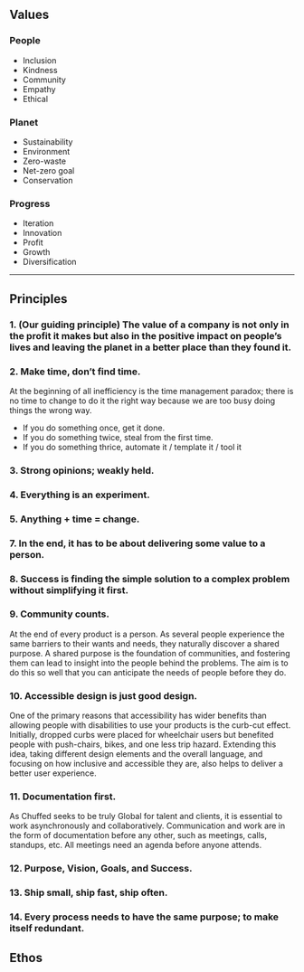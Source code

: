 ## Values

### People

- Inclusion
- Kindness
- Community
- Empathy
- Ethical

### Planet

- Sustainability
- Environment
- Zero-waste
- Net-zero goal
- Conservation

### Progress

- Iteration
- Innovation
- Profit
- Growth
- Diversification

---

## Principles

### 1. (Our guiding principle) The value of a company is not only in the profit it makes but also in the positive impact on people’s lives and leaving the planet in a better place than they found it.

### 2. Make time, don’t find time.

At the beginning of all inefficiency is the time management paradox; there is no time to change to do it the right way because we are too busy doing things the wrong way. 
- If you do something once, get it done.
- If you do something twice, steal from the first time.
- If you do something thrice, automate it / template it / tool it

### 3. Strong opinions; weakly held.

### 4. Everything is an experiment.

### 5. Anything + time = change.

### 7. In the end, it has to be about delivering some value to a person.

### 8. Success is finding the simple solution to a complex problem without simplifying it first.

### 9. Community counts.

At the end of every product is a person. As several people experience the same barriers to their wants and needs, they naturally discover a shared purpose. A shared purpose is the foundation of communities, and fostering them can lead to insight into the people behind the problems. The aim is to do this so well that you can anticipate the needs of people before they do.

### 10. Accessible design is just good design.

One of the primary reasons that accessibility has wider benefits than allowing people with disabilities to use your products is the curb-cut effect. Initially, dropped curbs were placed for wheelchair users but benefited people with push-chairs, bikes, and one less trip hazard. Extending this idea, taking different design elements and the overall language, and focusing on how inclusive and accessible they are, also helps to deliver a better user experience.

### 11. Documentation first.

As Chuffed seeks to be truly Global for talent and clients, it is essential to work asynchronously and collaboratively. Communication and work are in the form of documentation before any other, such as meetings, calls, standups, etc. All meetings need an agenda before anyone attends.

### 12. Purpose, Vision, Goals, and Success.

### 13. Ship small, ship fast, ship often.

### 14. Every process needs to have the same purpose; to make itself redundant.

## Ethos

